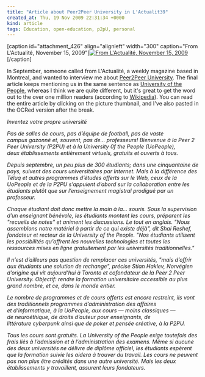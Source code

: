 ```yaml
---
title: "Article about Peer2Peer University in L'Actualit39"
created_at: Thu, 19 Nov 2009 22:31:34 +0000
kind: article
tags: Education, open-education, p2pU, personal
---
```


[caption id="attachment\_426" align="alignleft" width="300"
caption="From L'Actualité, November 15, 2009"][![From L'Actualité,
November 15,
2009](http://reganmian.net/blog/wp-content/uploads/2009/11/p2pu-lactualite-300x158.jpg "p2pu-lactualite")](http://reganmian.net/blog/wp-content/uploads/2009/11/p2pu-lactualite.jpg)[/caption]

In September, someone called from L'Actualité, a weekly magazine based
in Montreal, and wanted to interview me about [Peer2Peer
University](http://p2pu.org). The final article keeps mentioning us in
the same sentence as [University of the People](http://uopeople.org),
whereas I think we are quite different, but it's great to get the word
out to the over one million readers (according to
[Wikipedia](http://en.wikipedia.org/wiki/L'actualité)). You can read the
entire article by clicking on the picture thumbnail, and I've also
pasted in the OCRed version after the break.

*Inventez votre propre université*

*Pas de salles de cours, pas d’équipe de football, pas de vaste
campus gazonné et, souvent, pas de... professeurs! Bienvenue à la Peer 2
Peer University (P2PU) et à la University 0f the People (UoPeople),
deux établissements entièrement virtuels, gratuits et ouverts à tous.*

*Depuis septembre, un peu plus de 300 étudiants; dans une
cinquantaine de pays, suivent des cours universitaires par Internet.
Mais à la différence des Téluq et autres programmes d’études offerts sur
le Web, ceux de la UoPeople et de la P2PU s’appuient d’abord sur
la collaboration entre les étudiants plutôt que sur
l’enseignement magistral prodigué par un professeur.*

*Chaque étudiant doit donc mettre la main à la... souris. Sous
la supervision d’un enseignant bénévole, les étudiants montent les
cours, préparent les "recueils de notes" et animent les discussions. Le
tout en anglais. "Nous assemblons notre matériel à partir de ce qui
existe déjà", dit Shai Reshef, fondateur et recteur de la University of
the People. "Nos étudiants utilisent les possibilités qu’offrent
les nouvelles technologies et toutes les ressources mises en
ligne gratuitement par les universités traditionnelles."*

*Il n’est d’ailleurs pas question de remplacer ces universités,
"mais d’offrir aux étudiants une solution de rechange", précise
Stian Haklev, Norvégien d’origine qui vit aujourd’hui à Toronto
et cofondateur de la Peer 2 Peer University. Objectif: rendre
la formation universitaire accessible au plus grand nombre, et ce,
dans le monde entier.*

*Le nombre de programmes et de cours offerts est encore restreint,
ils vont des traditionnels programmes d’administration des affaires
et d’informatique, à la UoPeople, aux cours — moins classiques —
de neuroéthique, de droits d’auteur pour enseignants, de
littérature cyberpunk ainsi que de poker et pensée créative, à la P2PU.*

*Tous les cours sont gratuits. La University of the People
exige toutefois des frais liés à l’admission et à l’administration
des examens. Même si aucune des deux universités ne délivre de
diplôme officiel, les étudiants espèrent que la formation suivie les
aidera à trouver du travail. Les cours ne peuvent pas non plus être
crédités dans une autre université. Mais les deux établissements y
travaillent, assurent leurs fondateurs.*
